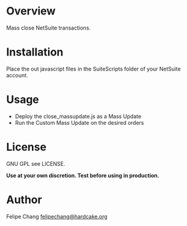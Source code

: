 # Overview
 Mass close NetSuite transactions.

# Installation
Place the out javascript files in the SuiteScripts folder of your NetSuite account.

# Usage
- Deploy the close_massupdate.js as a Mass Update
- Run the Custom Mass Update on the desired orders

# License
GNU GPL see LICENSE.

**Use at your own discretion. Test before using in production.**

# Author
Felipe Chang <felipechang@hardcake.org>
